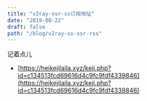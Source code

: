 ```yaml
---
title: "v2ray-ssr-ss订阅地址"
date: "2019-08-22"
draft: false
path: "/blog/v2ray-ss-ssr-rss"
---
```


记着点儿

- [https://heikejilaila.xyz/keji.php?id=c134513fcd69616d4c9fc9fdf4339846](https://heikejilaila.xyz/keji.php?id=c134513fcd69616d4c9fc9fdf4339846)
